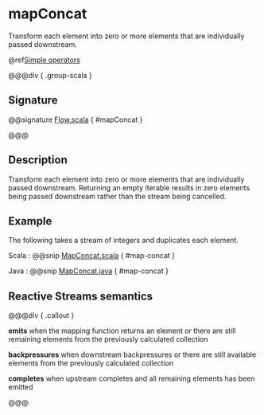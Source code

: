 # mapConcat

Transform each element into zero or more elements that are individually passed downstream.

@ref[Simple operators](../index.md#simple-operators)

@@@div { .group-scala }

## Signature

@@signature [Flow.scala](/akka-stream/src/main/scala/akka/stream/scaladsl/Flow.scala) { #mapConcat }

@@@

## Description

Transform each element into zero or more elements that are individually passed downstream.
Returning an empty iterable results in zero elements being passed downstream
rather than the stream being cancelled.

## Example

The following takes a stream of integers and duplicates each element.

Scala
:  @@snip [MapConcat.scala](/akka-docs/src/test/scala/docs/stream/operators/sourceorflow/MapConcat.scala) { #map-concat }

Java
:  @@snip [MapConcat.java](/akka-docs/src/test/java/jdocs/stream/operators/MapConcat.java) { #map-concat }


## Reactive Streams semantics

@@@div { .callout }

**emits** when the mapping function returns an element or there are still remaining elements from the previously calculated collection

**backpressures** when downstream backpressures or there are still available elements from the previously calculated collection

**completes** when upstream completes and all remaining elements has been emitted

@@@

